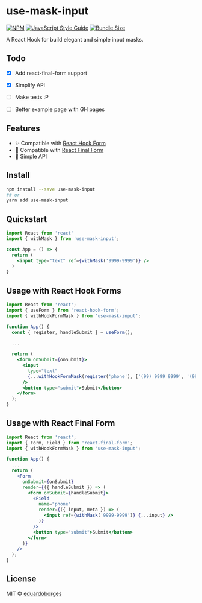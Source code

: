 # use-mask-input

[![NPM](https://img.shields.io/npm/v/use-mask-input.svg)](https://www.npmjs.com/package/use-mask-input) [![JavaScript Style Guide](https://img.shields.io/badge/code_style-standard-brightgreen.svg)](https://standardjs.com) [![Bundle Size](https://badgen.net/bundlephobia/minzip/use-mask-input)](https://bundlephobia.com/result?p=use-mask-input)

A React Hook for build elegant and simple input masks.

## Todo
- [x] Add react-final-form support
- [x] Simplify API
- [ ] Make tests :P
- [ ] Better example page with GH pages


## Features

- ✨  Compatible with [React Hook Form](https://github.com/react-hook-form/react-hook-form)
- 🏁  Compatible with [React Final Form](https://github.com/final-form/react-final-form)
- 🎯  Simple API

## Install

```bash
npm install --save use-mask-input
## or
yarn add use-mask-input
```

## Quickstart

```jsx
import React from 'react'
import { withMask } from 'use-mask-input';

const App = () => {
  return (
    <input type="text" ref={withMask('9999-9999')} />
  )
}
```

## Usage with React Hook Forms

```jsx
import React from 'react';
import { useForm } from 'react-hook-form';
import { withHookFormMask } from 'use-mask-input';

function App() {
  const { register, handleSubmit } = useForm();

  ...

  return (
    <form onSubmit={onSubmit}>
      <input
        type="text"
        {...withHookFormMask(register('phone'), ['(99) 9999 9999', '(99) 9 9999 9999'])}
      />
      <button type="submit">Submit</button>
    </form>
  );
}
```

## Usage with React Final Form

```jsx
import React from 'react';
import { Form, Field } from 'react-final-form';
import { withHookFormMask } from 'use-mask-input';

function App() {
  ...
  return (
    <Form
      onSubmit={onSubmit}
      render={({ handleSubmit }) => (
        <form onSubmit={handleSubmit}>
          <Field
            name="phone"
            render={({ input, meta }) => (
              <input ref={withMask('9999-9999')} {...input} />
            )}
          />
          <button type="submit">Submit</button>
        </form>
      )}
    />
  );
}
```

## License

MIT © [eduardoborges](https://github.com/eduardoborges)
